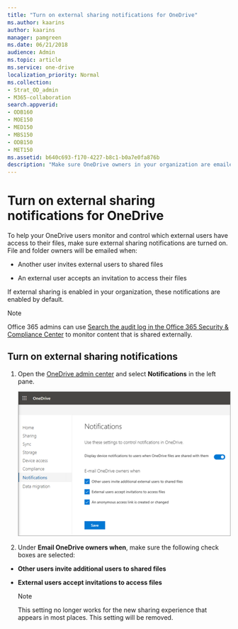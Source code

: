 ```yaml
---
title: "Turn on external sharing notifications for OneDrive"
ms.author: kaarins
author: kaarins
manager: pamgreen
ms.date: 06/21/2018
audience: Admin
ms.topic: article
ms.service: one-drive
localization_priority: Normal
ms.collection: 
- Strat_OD_admin
- M365-collaboration
search.appverid:
- ODB160
- MOE150
- MED150
- MBS150
- ODB150
- MET150
ms.assetid: b640c693-f170-4227-b8c1-b0a7e0fa876b
description: "Make sure OneDrive owners in your organization are emailed when their files and folders are shared externally."
---
```


# Turn on external sharing notifications for OneDrive

To help your OneDrive users monitor and control which external users have access to their files, make sure external sharing notifications are turned on. File and folder owners will be emailed when:
  
- Another user invites external users to shared files
    
- An external user accepts an invitation to access their files
    
If external sharing is enabled in your organization, these notifications are enabled by default.
  
> [!NOTE]
> Office 365 admins can use [Search the audit log in the Office 365 Security &amp; Compliance Center](/office365/securitycompliance/search-the-audit-log-in-security-and-compliance) to monitor content that is shared externally. 
  
## Turn on external sharing notifications

1. Open the [OneDrive admin center](https://admin.onedrive.com/?v=NotificationSettings) and select **Notifications** in the left pane. 
    
    ![The Notifications page of the OneDrive admin center](media/1ac4d2c3-e8b8-45f1-a638-a4c7e72d3a1d.png)
  
2. Under **Email OneDrive owners when**, make sure the following check boxes are selected: 
    
  - **Other users invite additional users to shared files**
    
  - **External users accept invitations to access files**
    
    > [!NOTE]
    > This setting no longer works for the new sharing experience that appears in most places. This setting will be removed. 
  



